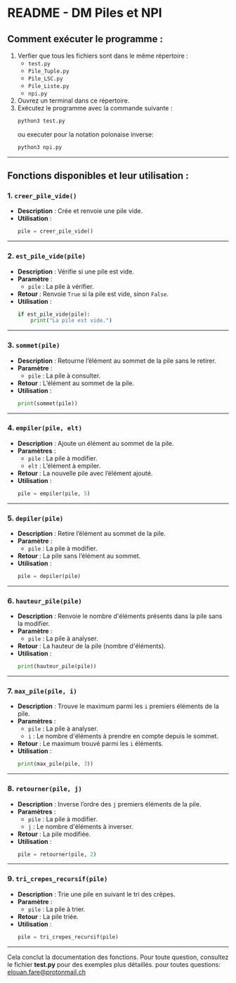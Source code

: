 
# **README - DM Piles et NPI**

## **Comment exécuter le programme :**  
1. Verfier que tous les fichiers sont dans le même répertoire :  
   - `test.py`  
   - `Pile_Tuple.py`  
   - `Pile_LSC.py`  
   - `Pile_Liste.py`
   - `npi.py`
2. Ouvrez un terminal dans ce répertoire.
3. Exécutez le programme avec la commande suivante :  
   ```bash
   python3 test.py
   ```
    ou executer pour la notation polonaise inverse:
    ```bash
    python3 npi.py
    ```
---

## **Fonctions disponibles et leur utilisation :**  

### 1. **`creer_pile_vide()`**  
- **Description** : Crée et renvoie une pile vide.
- **Utilisation** :  
  ```python
  pile = creer_pile_vide()
  ```

---

### 2. **`est_pile_vide(pile)`**  
- **Description** : Vérifie si une pile est vide.  
- **Paramètre** :  
  - `pile` : La pile à vérifier.  
- **Retour** : Renvoie `True` si la pile est vide, sinon `False`.  
- **Utilisation** :  
  ```python
  if est_pile_vide(pile):
      print("La pile est vide.")
  ```

---

### 3. **`sommet(pile)`**  
- **Description** : Retourne l’élément au sommet de la pile sans le retirer.  
- **Paramètre** :  
  - `pile` : La pile à consulter.  
- **Retour** : L’élément au sommet de la pile.  
- **Utilisation** :  
  ```python
  print(sommet(pile))
  ```

---

### 4. **`empiler(pile, elt)`**  
- **Description** : Ajoute un élément au sommet de la pile.  
- **Paramètres** :  
  - `pile` : La pile à modifier.  
  - `elt` : L’élément à empiler.  
- **Retour** : La nouvelle pile avec l’élément ajouté.  
- **Utilisation** :  
  ```python
  pile = empiler(pile, 5)
  ```

---

### 5. **`depiler(pile)`**  
- **Description** : Retire l’élément au sommet de la pile.  
- **Paramètre** :  
  - `pile` : La pile à modifier.  
- **Retour** : La pile sans l’élément au sommet.  
- **Utilisation** :  
  ```python
  pile = depiler(pile)
  ```

---

### 6. **`hauteur_pile(pile)`**  
- **Description** : Renvoie le nombre d'éléments présents dans la pile sans la modifier.  
- **Paramètre** :  
  - `pile` : La pile à analyser.  
- **Retour** : La hauteur de la pile (nombre d'éléments).  
- **Utilisation** :  
  ```python
  print(hauteur_pile(pile))
  ```

---

### 7. **`max_pile(pile, i)`**  
- **Description** : Trouve le maximum parmi les `i` premiers éléments de la pile.  
- **Paramètres** :  
  - `pile` : La pile à analyser.  
  - `i` : Le nombre d'éléments à prendre en compte depuis le sommet.  
- **Retour** : Le maximum trouvé parmi les `i` éléments.  
- **Utilisation** :  
  ```python
  print(max_pile(pile, 3))
  ```

---

### 8. **`retourner(pile, j)`**  
- **Description** : Inverse l’ordre des `j` premiers éléments de la pile.  
- **Paramètres** :  
  - `pile` : La pile à modifier.  
  - `j` : Le nombre d'éléments à inverser.  
- **Retour** : La pile modifiée.  
- **Utilisation** :  
  ```python
  pile = retourner(pile, 2)
  ```

---

### 9. **`tri_crepes_recursif(pile)`**  
- **Description** : Trie une pile en suivant le tri des crêpes.  
- **Paramètre** :  
  - `pile` : La pile à trier.  
- **Retour** : La pile triée.  
- **Utilisation** :  
  ```python
  pile = tri_crepes_recursif(pile)
  ```
<hr>

Cela conclut la documentation des fonctions. Pour toute question, consultez le fichier **test.py** pour des exemples plus détaillés.
pour toutes questions: elouan.fare@protonmail.ch